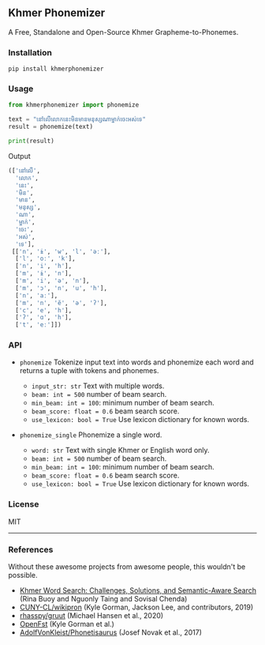 ## Khmer Phonemizer

A Free, Standalone and Open-Source Khmer Grapheme-to-Phonemes.

### Installation

```shell
pip install khmerphonemizer
```

### Usage

```python
from khmerphonemizer import phonemize

text = "នៅលើលោកនេះមិនមានមនុស្សណាម្នាក់ចេះអស់ទេ"
result = phonemize(text)

print(result)
```

Output

```python
(['នៅលើ',
  'លោក',
  'នេះ',
  'មិន',
  'មាន',
  'មនុស្ស',
  'ណា',
  'ម្នាក់',
  'ចេះ',
  'អស់',
  'ទេ'],
 [['n', 'ɨ', 'w', 'l', 'əː'],
  ['l', 'oː', 'k'],
  ['n', 'i', 'h'],
  ['m', 'ɨ', 'n'],
  ['m', 'i', 'ə', 'n'],
  ['m', 'ɔ', 'n', 'u', 'h'],
  ['n', 'aː'],
  ['m', 'n', 'ĕ', 'ə', 'ʔ'],
  ['c', 'e', 'h'],
  ['ʔ', 'ɑ', 'h'],
  ['t', 'eː']])
```

### API

- `phonemize` Tokenize input text into words and phonemize each word and returns a tuple with tokens and phonemes.
  - `input_str: str` Text with multiple words.
  - `beam: int = 500` number of beam search.
  - `min_beam: int = 100`: minimum number of beam search.
  - `beam_score: float = 0.6` beam search score.
  - `use_lexicon: bool = True` Use lexicon dictionary for known words.

- `phonemize_single` Phonemize a single word.
  - `word: str` Text with single Khmer or English word only.
  - `beam: int = 500` number of beam search.
  - `min_beam: int = 100`: minimum number of beam search.
  - `beam_score: float = 0.6` beam search score.
  - `use_lexicon: bool = True` Use lexicon dictionary for known words.

### License

MIT

---

### References

Without these awesome projects from awesome people, this wouldn't be possible.

- [Khmer Word Search: Challenges, Solutions, and Semantic-Aware Search](https://arxiv.org/abs/2112.08918) (Rina Buoy and Nguonly Taing and Sovisal Chenda)
- [CUNY-CL/wikipron](https://github.com/CUNY-CL/wikipron/) (Kyle Gorman, Jackson Lee, and contributors, 2019)
- [rhasspy/gruut](https://github.com/rhasspy/gruut) (Michael Hansen et al., 2020)
- [OpenFst](https://www.openfst.org/) (Kyle Gorman et al.)
- [AdolfVonKleist/Phonetisaurus](https://github.com/AdolfVonKleist/Phonetisaurus) (Josef Novak et al., 2017)
